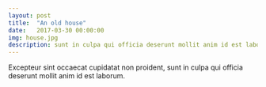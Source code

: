 ```yaml
---
layout: post
title:  "An old house"
date:   2017-03-30 00:00:00
img: house.jpg
description: sunt in culpa qui officia deserunt mollit anim id est laborum.
---
```


Excepteur sint occaecat cupidatat non proident, sunt in culpa qui officia deserunt mollit anim id est laborum.
